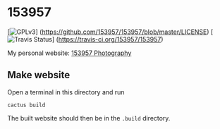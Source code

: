 153957
======

[![GPLv3](http://img.shields.io/badge/license-GPLv3-blue.png)]
(https://github.com/153957/153957/blob/master/LICENSE)
[![Travis Status](http://img.shields.io/travis/153957/153957/master.png)]
(https://travis-ci.org/153957/153957)

My personal website: [153957 Photography](http://arne.delaat.net)


Make website
------------

Open a terminal in this directory and run 

    cactus build

The built website should then be in the `.build` directory.
